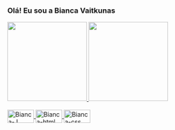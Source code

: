 ### Olá! Eu sou a Bianca Vaitkunas

<div>
  <a href="https://beacons.ai/biancavaitkunas">
  <img height="180em" src="https://github-readme-stats.vercel.app/api?username=biancavaitkunas&show_icons=true&theme=tokyonight&include_all_commits=true&count">
  <img height="180em" src="https://github-readme-stats.vercel.app/api/top-langs/?username=biancavaitkunas&layout=compact&langs_count=16&theme=tokyonight"/>
</div>

<div style="display: inline_block"><br>
  <img align="center" alt="Bianca-J" height="30" width="60" src="https://img.shields.io/badge/Java-ED8B00?style=for-the-badge&logo=java&logoColor=white">
  <img align="center" alt="Bianca-html" height="30" width="60" src="https://img.shields.io/badge/HTML5-E34F26?style=for-the-badge&logo=html5&logoColor=white">
  <img align="center" alt="Bianca-css" height="30" width="60" src="https://img.shields.io/badge/CSS3-1572B6?style=for-the-badge&logo=css3&logoColor=white">
  
</div>

